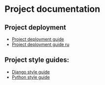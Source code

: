 # Project documentation

## Project deployment
- [Project deployment guide](./deployment_guide.md)
- [Project deployment guide ru](./ru_deployment_guide.md)

## Project style guides:
- [Django style guide](./django_style_guide.md)
- [Python style guide](./python_style_guide.md)